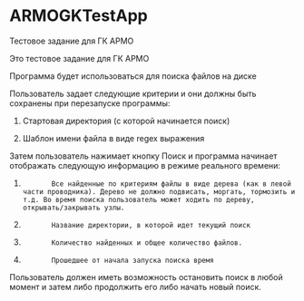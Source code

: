 # ARMOGKTestApp
Тестовое задание для ГК АРМО

Это тестовое задание для ГК АРМО

Программа будет использоваться для поиска файлов на диске

Пользователь задает следующие критерии и они должны быть сохранены при перезапуске программы:

1. Стартовая директория (с которой начинается поиск)

2. Шаблон имени файла в виде regex выражения

 

Затем пользователь нажимает кнопку Поиск  и программа начинает отображать следующую информацию в режиме реального времени:

1.            Все найденные по критериям файлы в виде дерева (как в левой части проводника). Дерево не должно подвисать, моргать, тормозить и т.д. Во время поиска пользователь может ходить по дереву, открывать/закрывать узлы.

2.            Название директории, в которой идет текущий поиск

3.            Количество найденных и общее количество файлов.

4.            Прошедшее от начала запуска поиска время

Пользователь должен иметь возможность остановить поиск в любой момент и затем либо продолжить его либо начать новый поиск.
